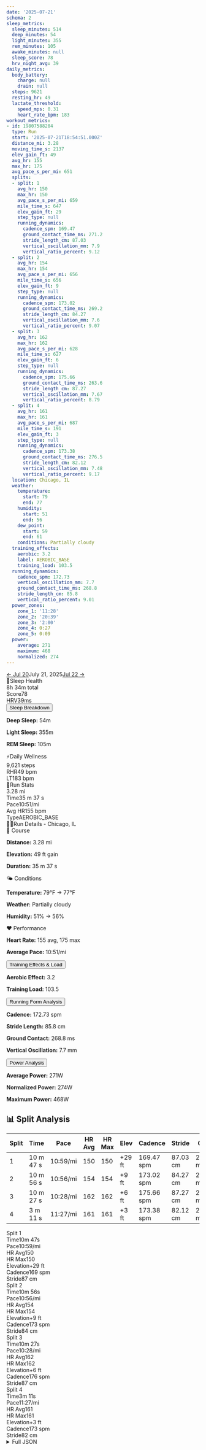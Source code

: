 ```yaml
---
date: '2025-07-21'
schema: 2
sleep_metrics:
  sleep_minutes: 514
  deep_minutes: 54
  light_minutes: 355
  rem_minutes: 105
  awake_minutes: null
  sleep_score: 78
  hrv_night_avg: 39
daily_metrics:
  body_battery:
    charge: null
    drain: null
  steps: 9621
  resting_hr: 49
  lactate_threshold:
    speed_mps: 0.31
    heart_rate_bpm: 183
workout_metrics:
- id: 19807588204
  type: Run
  start: '2025-07-21T18:54:51.000Z'
  distance_mi: 3.28
  moving_time_s: 2137
  elev_gain_ft: 49
  avg_hr: 155
  max_hr: 175
  avg_pace_s_per_mi: 651
  splits:
  - split: 1
    avg_hr: 150
    max_hr: 150
    avg_pace_s_per_mi: 659
    mile_time_s: 647
    elev_gain_ft: 29
    step_type: null
    running_dynamics:
      cadence_spm: 169.47
      ground_contact_time_ms: 271.2
      stride_length_cm: 87.03
      vertical_oscillation_mm: 7.9
      vertical_ratio_percent: 9.12
  - split: 2
    avg_hr: 154
    max_hr: 154
    avg_pace_s_per_mi: 656
    mile_time_s: 656
    elev_gain_ft: 9
    step_type: null
    running_dynamics:
      cadence_spm: 173.02
      ground_contact_time_ms: 269.2
      stride_length_cm: 84.27
      vertical_oscillation_mm: 7.6
      vertical_ratio_percent: 9.07
  - split: 3
    avg_hr: 162
    max_hr: 162
    avg_pace_s_per_mi: 628
    mile_time_s: 627
    elev_gain_ft: 6
    step_type: null
    running_dynamics:
      cadence_spm: 175.66
      ground_contact_time_ms: 263.6
      stride_length_cm: 87.27
      vertical_oscillation_mm: 7.67
      vertical_ratio_percent: 8.79
  - split: 4
    avg_hr: 161
    max_hr: 161
    avg_pace_s_per_mi: 687
    mile_time_s: 191
    elev_gain_ft: 3
    step_type: null
    running_dynamics:
      cadence_spm: 173.38
      ground_contact_time_ms: 276.5
      stride_length_cm: 82.12
      vertical_oscillation_mm: 7.48
      vertical_ratio_percent: 9.17
  location: Chicago, IL
  weather:
    temperature:
      start: 79
      end: 77
    humidity:
      start: 51
      end: 56
    dew_point:
      start: 59
      end: 61
    conditions: Partially cloudy
  training_effects:
    aerobic: 3.2
    label: AEROBIC_BASE
    training_load: 103.5
  running_dynamics:
    cadence_spm: 172.73
    vertical_oscillation_mm: 7.7
    ground_contact_time_ms: 268.8
    stride_length_cm: 85.8
    vertical_ratio_percent: 9.01
  power_zones:
    zone_1: '11:28'
    zone_2: '20:39'
    zone_3: '2:00'
    zone_4: 0:27
    zone_5: 0:09
  power:
    average: 271
    maximum: 468
    normalized: 274
---
```



<link rel="stylesheet" href="../../../training-data.css">

<div class="navigation-bar"><a href="20" class="nav-button nav-prev">← Jul 20</a><span class="nav-current">July 21, 2025</span><a href="22" class="nav-button nav-next">Jul 22 →</a></div>

<div class="card-container">
<div class="metric-card sleep-card">
<div class="card-header"><span class="card-emoji">🛌</span>Sleep Health</div>
<div class="metric-primary">8h 34m total</div>
<div class="metric-grid">
<div class="metric-item"><span class="metric-label">Score</span><span class="metric-value">78</span></div>
<div class="metric-item"><span class="metric-label">HRV</span><span class="metric-value">39ms</span></div>
</div>
<button class="collapsible">Sleep Breakdown</button>
<div class="collapsible-content">
<p><strong>Deep Sleep:</strong> 54m</p>
<p><strong>Light Sleep:</strong> 355m</p>
<p><strong>REM Sleep:</strong> 105m</p>
</div>
</div>
<div class="metric-card wellness-card">
<div class="card-header"><span class="card-emoji">⚡</span>Daily Wellness</div>
<div class="metric-primary">9,621 steps</div>
<div class="metric-grid"><div class="metric-item"><span class="metric-label">RHR</span><span class="metric-value">49 bpm</span></div><div class="metric-item"><span class="metric-label">LT</span><span class="metric-value">183 bpm</span></div></div>
</div>
<div class="metric-card workout-card">
<div class="card-header"><span class="card-emoji">🏃</span>Run Stats</div>
<div class="metric-primary">3.28 mi</div>
<div class="metric-list"><div class="metric-item-full"><span class="metric-label">Time</span><span class="metric-value">35 m 37 s</span></div><div class="metric-item-full"><span class="metric-label">Pace</span><span class="metric-value">10:51/mi</span></div><div class="metric-item-full"><span class="metric-label">Avg HR</span><span class="metric-value">155 bpm</span></div><div class="metric-item-full"><span class="metric-label">Type</span><span class="metric-value">AEROBIC_BASE</span></div></div>
</div>
<div class="workout-detail-card">
<div class="card-header"><span class="card-emoji">🏃‍♂️</span>Run Details - Chicago, IL</div>
<div class="workout-sections">
<div class="workout-section">
<div class="section-title">📍 Course</div>
<p><strong>Distance:</strong> 3.28 mi</p>
<p><strong>Elevation:</strong> 49 ft gain</p>
<p><strong>Duration:</strong> 35 m 37 s</p>
</div>
<div class="workout-section">
<div class="section-title">🌤️ Conditions</div>
<p><strong>Temperature:</strong> 79°F → 77°F</p>
<p><strong>Weather:</strong> Partially cloudy</p>
<p><strong>Humidity:</strong> 51% → 56%</p>
</div>
<div class="workout-section">
<div class="section-title">❤️ Performance</div>
<p><strong>Heart Rate:</strong> 155 avg, 175 max</p>
<p><strong>Average Pace:</strong> 10:51/mi</p>
</div>
</div>
<button class="collapsible">Training Effects & Load</button>
<div class="collapsible-content">
<p><strong>Aerobic Effect:</strong> 3.2</p>
<p><strong>Training Load:</strong> 103.5</p>
</div>
<button class="collapsible">Running Form Analysis</button>
<div class="collapsible-content">
<p><strong>Cadence:</strong> 172.73 spm</p>
<p><strong>Stride Length:</strong> 85.8 cm</p>
<p><strong>Ground Contact:</strong> 268.8 ms</p>
<p><strong>Vertical Oscillation:</strong> 7.7 mm</p>
</div>
<button class="collapsible">Power Analysis</button>
<div class="collapsible-content">
<p><strong>Average Power:</strong> 271W</p>
<p><strong>Normalized Power:</strong> 274W</p>
<p><strong>Maximum Power:</strong> 468W</p>
</div>
</div>
<div class="splits-section">
<h2>📊 Split Analysis</h2>
<div class="table-container">
<table class="splits-table"><thead><tr><th>Split</th><th>Time</th><th>Pace</th><th>HR Avg</th><th>HR Max</th><th>Elev</th><th>Cadence</th><th>Stride</th><th>GCT</th><th>VO</th></tr></thead><tbody><tr><td>1</td><td>10 m 47 s</td><td>10:59/mi</td><td>150</td><td>150</td><td>+29 ft</td><td>169.47 spm</td><td>87.03 cm</td><td>271.2 ms</td><td>7.9 mm</td></tr><tr><td>2</td><td>10 m 56 s</td><td>10:56/mi</td><td>154</td><td>154</td><td>+9 ft</td><td>173.02 spm</td><td>84.27 cm</td><td>269.2 ms</td><td>7.6 mm</td></tr><tr><td>3</td><td>10 m 27 s</td><td>10:28/mi</td><td>162</td><td>162</td><td>+6 ft</td><td>175.66 spm</td><td>87.27 cm</td><td>263.6 ms</td><td>7.67 mm</td></tr><tr><td>4</td><td>3 m 11 s</td><td>11:27/mi</td><td>161</td><td>161</td><td>+3 ft</td><td>173.38 spm</td><td>82.12 cm</td><td>276.5 ms</td><td>7.48 mm</td></tr></tbody></table>
<div class="mobile-splits"><div class="mobile-split-card"><div class="mobile-split-header">Split 1</div><div class="mobile-split-row"><span class="mobile-split-label">Time</span><span class="mobile-split-value">10m 47s</span></div><div class="mobile-split-row"><span class="mobile-split-label">Pace</span><span class="mobile-split-value">10:59/mi</span></div><div class="mobile-split-row"><span class="mobile-split-label">HR Avg</span><span class="mobile-split-value">150</span></div><div class="mobile-split-row"><span class="mobile-split-label">HR Max</span><span class="mobile-split-value">150</span></div><div class="mobile-split-row"><span class="mobile-split-label">Elevation</span><span class="mobile-split-value">+29 ft</span></div><div class="mobile-split-row"><span class="mobile-split-label">Cadence</span><span class="mobile-split-value">169 spm</span></div><div class="mobile-split-row"><span class="mobile-split-label">Stride</span><span class="mobile-split-value">87 cm</span></div></div><div class="mobile-split-card"><div class="mobile-split-header">Split 2</div><div class="mobile-split-row"><span class="mobile-split-label">Time</span><span class="mobile-split-value">10m 56s</span></div><div class="mobile-split-row"><span class="mobile-split-label">Pace</span><span class="mobile-split-value">10:56/mi</span></div><div class="mobile-split-row"><span class="mobile-split-label">HR Avg</span><span class="mobile-split-value">154</span></div><div class="mobile-split-row"><span class="mobile-split-label">HR Max</span><span class="mobile-split-value">154</span></div><div class="mobile-split-row"><span class="mobile-split-label">Elevation</span><span class="mobile-split-value">+9 ft</span></div><div class="mobile-split-row"><span class="mobile-split-label">Cadence</span><span class="mobile-split-value">173 spm</span></div><div class="mobile-split-row"><span class="mobile-split-label">Stride</span><span class="mobile-split-value">84 cm</span></div></div><div class="mobile-split-card"><div class="mobile-split-header">Split 3</div><div class="mobile-split-row"><span class="mobile-split-label">Time</span><span class="mobile-split-value">10m 27s</span></div><div class="mobile-split-row"><span class="mobile-split-label">Pace</span><span class="mobile-split-value">10:28/mi</span></div><div class="mobile-split-row"><span class="mobile-split-label">HR Avg</span><span class="mobile-split-value">162</span></div><div class="mobile-split-row"><span class="mobile-split-label">HR Max</span><span class="mobile-split-value">162</span></div><div class="mobile-split-row"><span class="mobile-split-label">Elevation</span><span class="mobile-split-value">+6 ft</span></div><div class="mobile-split-row"><span class="mobile-split-label">Cadence</span><span class="mobile-split-value">176 spm</span></div><div class="mobile-split-row"><span class="mobile-split-label">Stride</span><span class="mobile-split-value">87 cm</span></div></div><div class="mobile-split-card"><div class="mobile-split-header">Split 4</div><div class="mobile-split-row"><span class="mobile-split-label">Time</span><span class="mobile-split-value">3m 11s</span></div><div class="mobile-split-row"><span class="mobile-split-label">Pace</span><span class="mobile-split-value">11:27/mi</span></div><div class="mobile-split-row"><span class="mobile-split-label">HR Avg</span><span class="mobile-split-value">161</span></div><div class="mobile-split-row"><span class="mobile-split-label">HR Max</span><span class="mobile-split-value">161</span></div><div class="mobile-split-row"><span class="mobile-split-label">Elevation</span><span class="mobile-split-value">+3 ft</span></div><div class="mobile-split-row"><span class="mobile-split-label">Cadence</span><span class="mobile-split-value">173 spm</span></div><div class="mobile-split-row"><span class="mobile-split-label">Stride</span><span class="mobile-split-value">82 cm</span></div></div></div>
</div>
</div>
</div>

<script>
document.addEventListener('DOMContentLoaded', function() {
    var coll = document.getElementsByClassName("collapsible");
    var i;

    for (i = 0; i < coll.length; i++) {
        coll[i].addEventListener("click", function() {
            this.classList.toggle("active");
            var content = this.nextElementSibling;
            if (content.style.maxHeight){
                content.style.maxHeight = null;
            } else {
                content.style.maxHeight = content.scrollHeight + "px";
            } 
        });
    }
});
</script>

<details>
<summary>Full JSON</summary>

```json
{
  "date": "2025-07-21",
  "schema": 2,
  "sleep_metrics": {
    "sleep_minutes": 514,
    "deep_minutes": 54,
    "light_minutes": 355,
    "rem_minutes": 105,
    "awake_minutes": null,
    "sleep_score": 78,
    "hrv_night_avg": 39
  },
  "daily_metrics": {
    "body_battery": {
      "charge": null,
      "drain": null
    },
    "steps": 9621,
    "resting_hr": 49,
    "lactate_threshold": {
      "speed_mps": 0.31,
      "heart_rate_bpm": 183
    }
  },
  "workout_metrics": [
    {
      "id": 19807588204,
      "type": "Run",
      "start": "2025-07-21T18:54:51.000Z",
      "distance_mi": 3.28,
      "moving_time_s": 2137,
      "elev_gain_ft": 49,
      "avg_hr": 155,
      "max_hr": 175,
      "avg_pace_s_per_mi": 651,
      "splits": [
        {
          "split": 1,
          "avg_hr": 150,
          "max_hr": 150,
          "avg_pace_s_per_mi": 659,
          "mile_time_s": 647,
          "elev_gain_ft": 29,
          "step_type": null,
          "running_dynamics": {
            "cadence_spm": 169.47,
            "ground_contact_time_ms": 271.2,
            "stride_length_cm": 87.03,
            "vertical_oscillation_mm": 7.9,
            "vertical_ratio_percent": 9.12
          }
        },
        {
          "split": 2,
          "avg_hr": 154,
          "max_hr": 154,
          "avg_pace_s_per_mi": 656,
          "mile_time_s": 656,
          "elev_gain_ft": 9,
          "step_type": null,
          "running_dynamics": {
            "cadence_spm": 173.02,
            "ground_contact_time_ms": 269.2,
            "stride_length_cm": 84.27,
            "vertical_oscillation_mm": 7.6,
            "vertical_ratio_percent": 9.07
          }
        },
        {
          "split": 3,
          "avg_hr": 162,
          "max_hr": 162,
          "avg_pace_s_per_mi": 628,
          "mile_time_s": 627,
          "elev_gain_ft": 6,
          "step_type": null,
          "running_dynamics": {
            "cadence_spm": 175.66,
            "ground_contact_time_ms": 263.6,
            "stride_length_cm": 87.27,
            "vertical_oscillation_mm": 7.67,
            "vertical_ratio_percent": 8.79
          }
        },
        {
          "split": 4,
          "avg_hr": 161,
          "max_hr": 161,
          "avg_pace_s_per_mi": 687,
          "mile_time_s": 191,
          "elev_gain_ft": 3,
          "step_type": null,
          "running_dynamics": {
            "cadence_spm": 173.38,
            "ground_contact_time_ms": 276.5,
            "stride_length_cm": 82.12,
            "vertical_oscillation_mm": 7.48,
            "vertical_ratio_percent": 9.17
          }
        }
      ],
      "location": "Chicago, IL",
      "weather": {
        "temperature": {
          "start": 79,
          "end": 77
        },
        "humidity": {
          "start": 51,
          "end": 56
        },
        "dew_point": {
          "start": 59,
          "end": 61
        },
        "conditions": "Partially cloudy"
      },
      "training_effects": {
        "aerobic": 3.2,
        "label": "AEROBIC_BASE",
        "training_load": 103.5
      },
      "running_dynamics": {
        "cadence_spm": 172.73,
        "vertical_oscillation_mm": 7.7,
        "ground_contact_time_ms": 268.8,
        "stride_length_cm": 85.8,
        "vertical_ratio_percent": 9.01
      },
      "power_zones": {
        "zone_1": "11:28",
        "zone_2": "20:39",
        "zone_3": "2:00",
        "zone_4": "0:27",
        "zone_5": "0:09"
      },
      "power": {
        "average": 271,
        "maximum": 468,
        "normalized": 274
      }
    }
  ]
}
```
</details>
